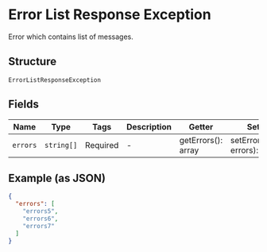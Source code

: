 
# Error List Response Exception

Error which contains list of messages.

## Structure

`ErrorListResponseException`

## Fields

| Name | Type | Tags | Description | Getter | Setter |
|  --- | --- | --- | --- | --- | --- |
| `errors` | `string[]` | Required | - | getErrors(): array | setErrors(array errors): void |

## Example (as JSON)

```json
{
  "errors": [
    "errors5",
    "errors6",
    "errors7"
  ]
}
```

